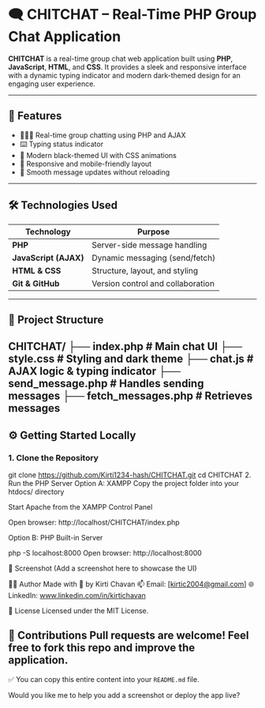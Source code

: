 # 🗨️ CHITCHAT – Real-Time PHP Group Chat Application

**CHITCHAT** is a real-time group chat web application built using **PHP**, **JavaScript**, **HTML**, and **CSS**. It provides a sleek and responsive interface with a dynamic typing indicator and modern dark-themed design for an engaging user experience.

---

## 🚀 Features

- 🧑‍🤝‍🧑 Real-time group chatting using PHP and AJAX  
- ⌨️ Typing status indicator  
- 🖤 Modern black-themed UI with CSS animations  
- 📱 Responsive and mobile-friendly layout  
- 🔄 Smooth message updates without reloading  

---

## 🛠️ Technologies Used

| Technology         | Purpose                            |
|--------------------|------------------------------------|
| **PHP**            | Server-side message handling       |
| **JavaScript (AJAX)** | Dynamic messaging (send/fetch)      |
| **HTML & CSS**     | Structure, layout, and styling     |
| **Git & GitHub**   | Version control and collaboration  |

---

## 📁 Project Structure

CHITCHAT/
├── index.php # Main chat UI
├── style.css # Styling and dark theme
├── chat.js # AJAX logic & typing indicator
├── send_message.php # Handles sending messages
├── fetch_messages.php # Retrieves messages
---

## ⚙️ Getting Started Locally

### 1. Clone the Repository
git clone https://github.com/Kirti1234-hash/CHITCHAT.git
cd CHITCHAT
2. Run the PHP Server
Option A: XAMPP
Copy the project folder into your htdocs/ directory

Start Apache from the XAMPP Control Panel

Open browser: http://localhost/CHITCHAT/index.php

Option B: PHP Built-in Server

php -S localhost:8000
Open browser: http://localhost:8000

🧪 Screenshot
(Add a screenshot here to showcase the UI)

👩‍💻 Author
Made with 💙 by Kirti Chavan
📫 Email: [kirtic2004@gmail.com]
🌐 LinkedIn: www.linkedin.com/in/kirtichavan


📄 License
Licensed under the MIT License.

🙌 Contributions
Pull requests are welcome!
Feel free to fork this repo and improve the application.
---

✅ You can copy this entire content into your `README.md` file.

Would you like me to help you add a screenshot or deploy the app live?
